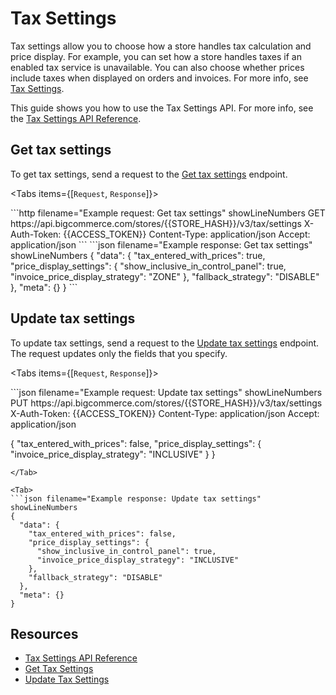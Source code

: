 # Tax Settings

Tax settings allow you to choose how a store handles tax calculation and price display. For example, you can set how a store handles taxes if an enabled tax service is unavailable. You can also choose whether prices include taxes when displayed on orders and invoices. For more info, see [Tax Settings](https://support.bigcommerce.com/s/article/Tax-Overview?language=en_US#tax-settings).

This guide shows you how to use the Tax Settings API. For more info, see the [Tax Settings API Reference](/api-reference/store-management/tax-settings). 

## Get tax settings

To get tax settings, send a request to the [Get tax settings](/api-reference/store-management/tax-settings/tax-settings/get-tax-settings) endpoint.

<Tabs items={[`Request`, `Response`]}>

<Tab>
```http filename="Example request: Get tax settings" showLineNumbers
GET https://api.bigcommerce.com/stores/{{STORE_HASH}}/v3/tax/settings
X-Auth-Token: {{ACCESS_TOKEN}}
Content-Type: application/json
Accept: application/json
```
</Tab>

<Tab>
```json filename="Example response: Get tax settings" showLineNumbers 
{
  "data": {
    "tax_entered_with_prices": true,
    "price_display_settings": {
      "show_inclusive_in_control_panel": true,
      "invoice_price_display_strategy": "ZONE"
    },
    "fallback_strategy": "DISABLE"
  },
  "meta": {}
}
```
</Tab>

</Tabs>

## Update tax settings

To update tax settings, send a request to the [Update tax settings](/api-reference/store-management/tax-settings/tax-settings/update-tax-settings) endpoint. The request updates only the fields that you specify.

<Tabs items={[`Request`, `Response`]}>

<Tab>
```json filename="Example request: Update tax settings" showLineNumbers
PUT https://api.bigcommerce.com/stores/{{STORE_HASH}}/v3/tax/settings
X-Auth-Token: {{ACCESS_TOKEN}}
Content-Type: application/json
Accept: application/json

{
  "tax_entered_with_prices": false,
  "price_display_settings": {
    "invoice_price_display_strategy": "INCLUSIVE"
  }
}
```
</Tab>

<Tab>
```json filename="Example response: Update tax settings" showLineNumbers 
{
  "data": {
    "tax_entered_with_prices": false,
    "price_display_settings": {
      "show_inclusive_in_control_panel": true,
      "invoice_price_display_strategy": "INCLUSIVE"
    },
    "fallback_strategy": "DISABLE"
  },
  "meta": {}
}
```
</Tab>

</Tabs>

## Resources

- [Tax Settings API Reference](/api-reference/store-management/tax-settings)
- [Get Tax Settings](/api-reference/store-management/tax-settings/tax-settings/get-tax-settings)
- [Update Tax Settings](/api-reference/store-management/tax-settings/tax-settings/update-tax-settings)
